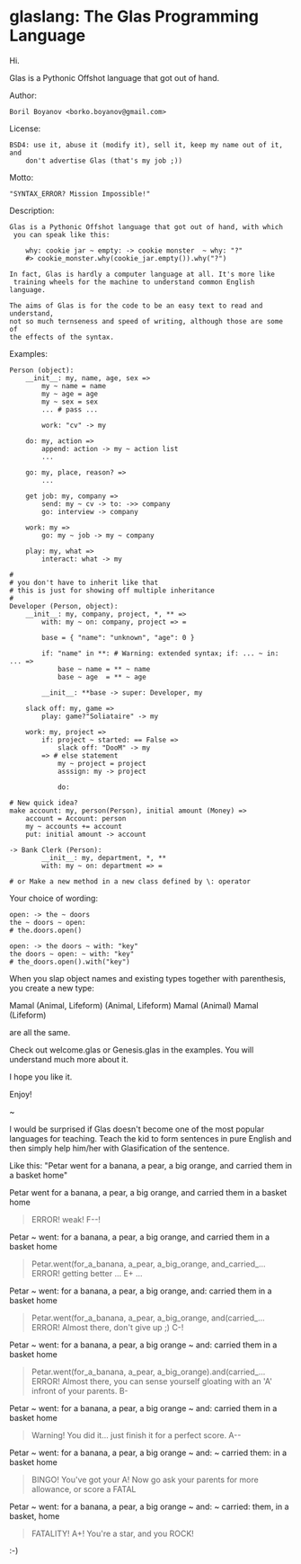 glaslang: The Glas Programming Language
========

Hi.

Glas is a Pythonic Offshot language that got out of hand.

Author: 

    Boril Boyanov <borko.boyanov@gmail.com>

License: 

    BSD4: use it, abuse it (modify it), sell it, keep my name out of it, and 
        don't advertise Glas (that's my job ;))

Motto:
 
    "SYNTAX_ERROR? Mission Impossible!"

Description:

    Glas is a Pythonic Offshot language that got out of hand, with which 
     you can speak like this: 
     
        why: cookie jar ~ empty: -> cookie monster  ~ why: "?"
        #> cookie_monster.why(cookie_jar.empty()).why("?")
        
    In fact, Glas is hardly a computer language at all. It's more like 
     training wheels for the machine to understand common English language.
     
    The aims of Glas is for the code to be an easy text to read and understand,
    not so much ternseness and speed of writing, although those are some of
    the effects of the syntax.
     
Examples:

    Person (object):
        __init__: my, name, age, sex =>
            my ~ name = name
            my ~ age = age
            my ~ sex = sex
            ... # pass ...
            
            work: "cv" -> my
        
        do: my, action =>
            append: action -> my ~ action list
            ...
        
        go: my, place, reason? =>
            ...
        
        get job: my, company =>
            send: my ~ cv -> to: ->> company
            go: interview -> company
            
        work: my =>
            go: my ~ job -> my ~ company
            
        play: my, what =>
            interact: what -> my
    
    #
    # you don't have to inherit like that
    # this is just for showing off multiple inheritance
    #
    Developer (Person, object):     
        __init__: my, company, project, *, ** =>
            with: my ~ on: company, project => =

            base = { "name": "unknown", "age": 0 }
            
            if: "name" in **: # Warning: extended syntax; if: ... ~ in: ... =>
                base ~ name = ** ~ name
                base ~ age  = ** ~ age
                
            __init__: **base -> super: Developer, my
        
        slack off: my, game =>
            play: game?"Soliataire" -> my
        
        work: my, project =>
            if: project ~ started: == False =>
                slack off: "DooM" -> my
            => # else statement
                my ~ project = project
                asssign: my -> project
                
                do:

    # New quick idea?
    make account: my, person(Person), initial amount (Money) =>
        account = Account: person
        my ~ accounts += account
        put: initial amount -> account
    
    -> Bank Clerk (Person):
            __init__: my, department, *, **
            with: my ~ on: department => =
            
    # or Make a new method in a new class defined by \: operator
    
    
Your choice of wording:

    open: -> the ~ doors
    the ~ doors ~ open:
    # the.doors.open()
    
    open: -> the doors ~ with: "key"
    the doors ~ open: ~ with: "key"
    # the_doors.open().with("key")
    
When you slap object names and existing types together with parenthesis, you 
 create a new type:
 
 Mamal (Animal, Lifeform)
 (Animal, Lifeform) Mamal
 (Animal) Mamal (Lifeform)
 
are all the same. 
    
Check out welcome.glas or Genesis.glas in the examples. You will understand much more about it.

I hope you like it.

Enjoy!


~
     
I would be surprised if Glas doesn't become one of the most popular
 languages for teaching. Teach the kid to form sentences in pure 
 English and then simply help him/her with Glasification of the sentence.

Like this:
 "Petar went for a banana, a pear, a big orange, and carried them in a 
  basket home"

Petar went for a banana, a pear, a big orange, 
    and carried them in a basket home
 > ERROR! weak! 
 > F--!
 
Petar ~ went: for a banana, a pear, a big orange, 
    and carried them in a basket home
 > Petar.went(for_a_banana, a_pear, a_big_orange, and_carried_...
 > ERROR! getting better ... 
 > E+ ...

Petar ~ went: for a banana, a pear, a big orange, 
    and: carried them in a basket home
 > Petar.went(for_a_banana, a_pear, a_big_orange, and(carried_...
 > ERROR! Almost there, don't give up ;) 
 > C-!

Petar ~ went: for a banana, a pear, a big orange ~
    and: carried them in a basket home
 > Petar.went(for_a_banana, a_pear, a_big_orange).and(carried_...
 > ERROR! Almost there, you can sense yourself gloating with an 'A' infront 
 >  of your parents. 
 > B-

Petar ~ went: for a banana, a pear, a big orange ~
    and: carried them in a basket home
 > Warning! You did it... just finish it for a perfect score. 
 > A--

Petar ~ went: for a banana, a pear, a big orange ~
    and: ~ carried them: in a basket home
 > BINGO! You've got your A! 
 >  Now go ask your parents for more allowance, or score a FATAL

Petar ~ went: for a banana, a pear, a big orange ~
    and: ~ carried: them, in a basket, home
 > FATALITY! A+! You're a star, and you ROCK!

:-) 

